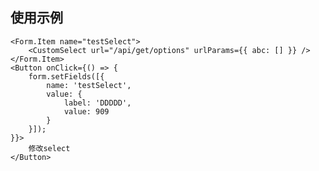 ## 使用示例 
    <Form.Item name="testSelect">
        <CustomSelect url="/api/get/options" urlParams={{ abc: [] }} />
    </Form.Item>
    <Button onClick={() => {
        form.setFields([{
            name: 'testSelect',
            value: {
                label: 'DDDDD',
                value: 909
            }
        }]);
    }}>
        修改select
    </Button>